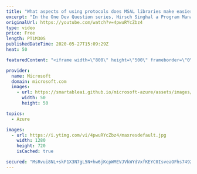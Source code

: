 ```yaml
---
title: "What aspects of using protocols does MSAL libraries make easier? | One Dev Question: Hirsch Singhal"
excerpt: "In the One Dev Question series, Hirsch Singhal a Program Manager working on the Microsoft identity platform, explains how the Microsoft Authentication Library (MSAL) libraries make it easier to sign in users.    For more information, visit: https://docs.microsoft.com/azure/active-directory/develop/msal-overview?WT.mc_id=onedevquestion-c9-AzureIdent"
originalUrl: https://youtube.com/watch?v=4pwuRYcZbz4
type: video
price: Free
length: PT1M30S
publishedDateTime: 2020-05-27T15:09:29Z
heat: 50

featuredContent: "<iframe width=\"800\" height=\"500\" frameborder=\"0\" src=\"https://www.youtube.com/embed/4pwuRYcZbz4\" allow=\"accelerometer; autoplay; encrypted-media; gyroscope; picture-in-picture\" allowfullscreen></iframe>"

provider:
  name: Microsoft
  domain: microsoft.com
  images:
    - url: https://smartableai.github.io/microsoft-azure/assets/images/organizations/microsoft.com-50x50.jpg
      width: 50
      height: 50

topics:
  - Azure

images:
  - url: https://i.ytimg.com/vi/4pwuRYcZbz4/maxresdefault.jpg
    width: 1280
    height: 720
    isCached: true

secured: "MsRvui8NL+skF1X3N7gL5N+hw6jKcpWMEVJVkWYdVxfKEYC0IsveaOFhs7492dKWa+gXme4KoH2yF/fvfHA+vvl/hh4b5PvaR/WNl1a8pApfMWEYV+ElcCqzFpisB1j/078fv93dRqMtWRMVwDPpxOXJ2XQRrQx8PmTFe0w0GkqoCXSxGdoT9Sy6s3sfEc0PfYoz5ptDXNGHaR+8oiTnElyb7Kg6u41E+o5uiyPCY26yTVPclFliiCz4PX8IfJA+R2HHbI3phqChEHT91J65yEXCunZVq784Kf3PjIabrYPlbv5phlgeuHV0pzVd03kWIRMmeibOzVwzEbqSZirl/2GUTovIhz+xqTBMhlw2oKrR6cfdscsqWEvAyuva73IzX1yQOx6JgQxf/IlDklSyP86psjnOZCM3Uu7lQpgRXsk=;3V6SHto0KyELkrc6gMM1ag=="
---
```


